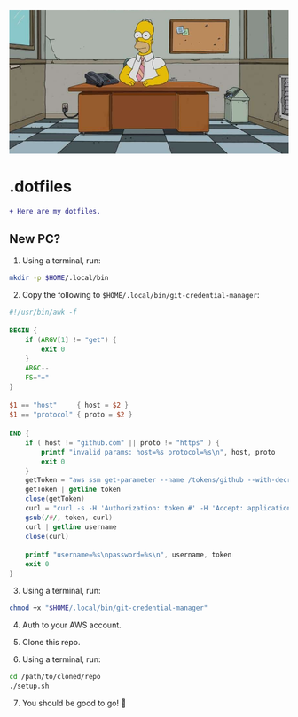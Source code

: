 <p align="center">
  <img src="./docs/logo.png">
</p>

# .dotfiles

```diff
+ Here are my dotfiles.
```

## New PC?

1. Using a terminal, run:
```sh
mkdir -p $HOME/.local/bin
```

2. Copy the following to `$HOME/.local/bin/git-credential-manager`:
```awk
#!/usr/bin/awk -f

BEGIN {
	if (ARGV[1] != "get") {
		exit 0
	}
	ARGC--
	FS="="
}

$1 == "host"     { host = $2 }
$1 == "protocol" { proto = $2 }

END {
	if ( host != "github.com" || proto != "https" ) {
		printf "invalid params: host=%s protocol=%s\n", host, proto
		exit 0
	}
	getToken = "aws ssm get-parameter --name /tokens/github --with-decryption | jq -r '.Parameter.Value'"
	getToken | getline token
	close(getToken)
	curl = "curl -s -H 'Authorization: token #' -H 'Accept: application/vnd.github.v3+json' https://api.github.com/user | jq -r '.login'"
	gsub(/#/, token, curl)
	curl | getline username
	close(curl)

	printf "username=%s\npassword=%s\n", username, token
	exit 0
}
```

3. Using a terminal, run:
```sh
chmod +x "$HOME/.local/bin/git-credential-manager"
```

4. Auth to your AWS account.

5. Clone this repo.

6. Using a terminal, run:
```sh
cd /path/to/cloned/repo
./setup.sh
```

7. You should be good to go! 🎉
